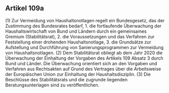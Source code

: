 ## Artikel 109a

(1) Zur Vermeidung von Haushaltsnotlagen regelt ein Bundesgesetz, das der Zustimmung des Bundesrates bedarf,
    1. die fortlaufende Überwachung der Haushaltswirtschaft von Bund und Ländern durch ein gemeinsames Gremium (Stabilitätsrat),
    2. die Voraussetzungen und das Verfahren zur Feststellung einer drohenden Haushaltsnotlage,
    3. die Grundsätze zur Aufstellung und Durchführung von Sanierungsprogrammen zur Vermeidung von Haushaltsnotlagen.
(2) Dem Stabilitätsrat obliegt ab dem Jahr 2020 die Überwachung der Einhaltung der Vorgaben des Artikels 109 Absatz 3 durch Bund und Länder. Die Überwachung orientiert sich an den Vorgaben und Verfahren aus Rechtsakten auf Grund des Vertrages über die Arbeitsweise der Europäischen Union zur Einhaltung der Haushaltsdisziplin.
(3) Die Beschlüsse des Stabilitätsrats und die zugrunde liegenden Beratungsunterlagen sind zu veröffentlichen.

